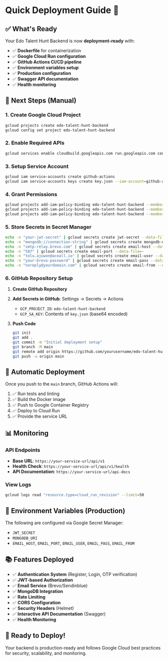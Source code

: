 # Quick Deployment Guide 🚀

## ✅ What's Ready

Your Edo Talent Hunt Backend is now **deployment-ready** with:

- ✅ **Dockerfile** for containerization
- ✅ **Google Cloud Run configuration**
- ✅ **GitHub Actions CI/CD pipeline**
- ✅ **Environment variables setup**
- ✅ **Production configuration**
- ✅ **Swagger API documentation**
- ✅ **Health monitoring**

## 🎯 Next Steps (Manual)

### 1. Create Google Cloud Project
```bash
gcloud projects create edo-talent-hunt-backend
gcloud config set project edo-talent-hunt-backend
```

### 2. Enable Required APIs
```bash
gcloud services enable cloudbuild.googleapis.com run.googleapis.com containerregistry.googleapis.com secretmanager.googleapis.com
```

### 3. Setup Service Account
```bash
gcloud iam service-accounts create github-actions
gcloud iam service-accounts keys create key.json --iam-account=github-actions@edo-talent-hunt-backend.iam.gserviceaccount.com
```

### 4. Grant Permissions
```bash
gcloud projects add-iam-policy-binding edo-talent-hunt-backend --member="serviceAccount:github-actions@edo-talent-hunt-backend.iam.gserviceaccount.com" --role="roles/run.admin"
gcloud projects add-iam-policy-binding edo-talent-hunt-backend --member="serviceAccount:github-actions@edo-talent-hunt-backend.iam.gserviceaccount.com" --role="roles/cloudbuild.builds.editor"
gcloud projects add-iam-policy-binding edo-talent-hunt-backend --member="serviceAccount:github-actions@edo-talent-hunt-backend.iam.gserviceaccount.com" --role="roles/storage.admin"
```

### 5. Store Secrets in Secret Manager
```bash
echo -n "your-jwt-secret" | gcloud secrets create jwt-secret --data-file=-
echo -n "mongodb://connection-string" | gcloud secrets create mongodb-uri --data-file=-
echo -n "smtp-relay.brevo.com" | gcloud secrets create email-host --data-file=-
echo -n "587" | gcloud secrets create email-port --data-file=-
echo -n "tolu.ajuwon@aceall.io" | gcloud secrets create email-user --data-file=-
echo -n "your-brevo-password" | gcloud secrets create email-pass --data-file=-
echo -n "noreply@yourdomain.com" | gcloud secrets create email-from --data-file=-
```

### 6. GitHub Repository Setup

1. **Create GitHub Repository**
2. **Add Secrets in GitHub**: Settings → Secrets → Actions
   - `GCP_PROJECT_ID`: `edo-talent-hunt-backend`
   - `GCP_SA_KEY`: Contents of `key.json` (base64 encoded)

3. **Push Code**
   ```bash
   git init
   git add .
   git commit -m "Initial deployment setup"
   git branch -M main
   git remote add origin https://github.com/yourusername/edo-talent-hunt-backend.git
   git push -u origin main
   ```

## 🚀 Automatic Deployment

Once you push to the `main` branch, GitHub Actions will:

1. ✅ Run tests and linting
2. ✅ Build the Docker image
3. ✅ Push to Google Container Registry
4. ✅ Deploy to Cloud Run
5. ✅ Provide the service URL

## 📊 Monitoring

### API Endpoints
- **Base URL**: `https://your-service-url/api/v1`
- **Health Check**: `https://your-service-url/api/v1/health`
- **API Documentation**: `https://your-service-url/api-docs`

### View Logs
```bash
gcloud logs read "resource.type=cloud_run_revision" --limit=50
```

## 🔐 Environment Variables (Production)

The following are configured via Google Secret Manager:
- `JWT_SECRET`
- `MONGODB_URI`
- `EMAIL_HOST`, `EMAIL_PORT`, `EMAIL_USER`, `EMAIL_PASS`, `EMAIL_FROM`

## 📚 Features Deployed

- ✅ **Authentication System** (Register, Login, OTP verification)
- ✅ **JWT-based Authorization**
- ✅ **Email Service** (Brevo/Sendinblue)
- ✅ **MongoDB Integration**
- ✅ **Rate Limiting**
- ✅ **CORS Configuration**
- ✅ **Security Headers** (Helmet)
- ✅ **Interactive API Documentation** (Swagger)
- ✅ **Health Monitoring**

## 🎉 Ready to Deploy!

Your backend is production-ready and follows Google Cloud best practices for security, scalability, and monitoring.
